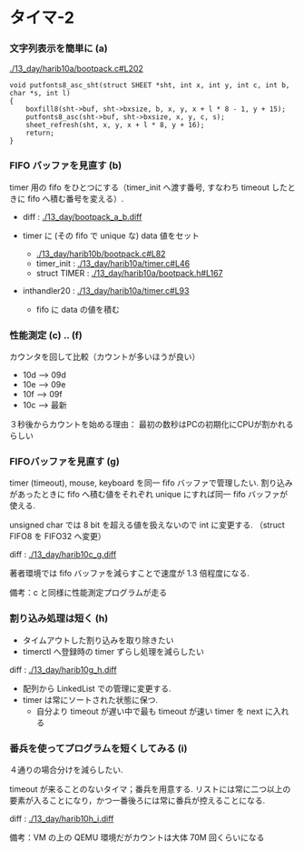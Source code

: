 # タイマ-2

### 文字列表示を簡単に (a)
[./13_day/harib10a/bootpack.c#L202](./13_day/harib10a/bootpack.c#L202)

```
void putfonts8_asc_sht(struct SHEET *sht, int x, int y, int c, int b, char *s, int l)
{
	boxfill8(sht->buf, sht->bxsize, b, x, y, x + l * 8 - 1, y + 15);
	putfonts8_asc(sht->buf, sht->bxsize, x, y, c, s);
	sheet_refresh(sht, x, y, x + l * 8, y + 16);
	return;
}
```

### FIFO バッファを見直す (b)
timer 用の fifo をひとつにする（timer_init へ渡す番号, すなわち timeout したときに fifo へ積む番号を変える）.

- diff : [./13_day/bootpack_a_b.diff](./13_day/bootpack_a_b.diff)

- timer に (その fifo で unique な) data 値をセット
  - [./13_day/harib10b/bootpack.c#L82](./13_day/harib10b/bootpack.c#L82)
  - timer_init : [./13_day/harib10a/timer.c#L46](./13_day/harib10a/timer.c#L46)
  - struct TIMER : [./13_day/harib10a/bootpack.h#L167](./13_day/harib10a/bootpack.h#L167)
- inthandler20 : [./13_day/harib10a/timer.c#L93](./13_day/harib10a/timer.c#L93)
  - fifo に data の値を積む

### 性能測定 (c) .. (f)
カウンタを回して比較（カウントが多いほうが良い）

- 10d --> 09d
- 10e --> 09e
- 10f --> 09f
- 10c --> 最新

３秒後からカウントを始める理由：
最初の数秒はPCの初期化にCPUが割かれるらしい

### FIFOバッファを見直す (g)
timer (timeout), mouse, keyboard を同一 fifo バッファで管理したい.
割り込みがあったときに fifo へ積む値をそれぞれ unique にすれば同一 fifo バッファが使える.

unsigned char では 8 bit を超える値を扱えないので int に変更する.
（struct FIFO8 を FIFO32 へ変更）

diff : [./13_day/harib10c_g.diff](./13_day/harib10c_g.diff)

著者環境では fifo バッファを減らすことで速度が 1.3 倍程度になる.

備考：c と同様に性能測定プログラムが走る

### 割り込み処理は短く (h)

- タイムアウトした割り込みを取り除きたい
- timerctl へ登録時の timer ずらし処理を減らしたい

diff : [./13_day/harib10g_h.diff](./13_day/harib10g_h.diff)

- 配列から LinkedList での管理に変更する.
- timer は常にソートされた状態に保つ.
  - 自分より timeout が遅い中で最も timeout が速い timer を next に入れる

### 番兵を使ってプログラムを短くしてみる (i)
４通りの場合分けを減らしたい.

timeout が来ることのないタイマ；番兵を用意する. リストには常に二つ以上の要素が入ることになり，かつ一番後ろには常に番兵が控えることになる.

diff : [./13_day/harib10h_i.diff](./13_day/harib10h_i.diff)

備考：VM の上の QEMU 環境だがカウントは大体 70M 回くらいになる



